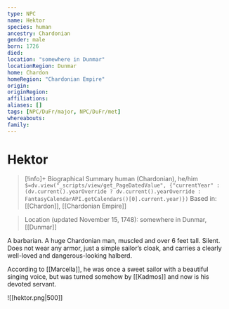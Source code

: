 ```yaml
---
type: NPC
name: Hektor
species: human
ancestry: Chardonian
gender: male
born: 1726
died: 
location: "somewhere in Dunmar"
locationRegion: Dunmar
home: Chardon
homeRegion: "Chardonian Empire"
origin:
originRegion:
affiliations: 
aliases: []
tags: [NPC/DuFr/major, NPC/DuFr/met]
whereabouts:
family:
---
```

# Hektor
>[!info]+ Biographical Summary
>human (Chardonian), he/him
>`$=dv.view("_scripts/view/get_PageDatedValue", {"currentYear" : (dv.current().yearOverride ? dv.current().yearOverride : FantasyCalendarAPI.getCalendars()[0].current.year)})`
>Based in: [[Chardon]], [[Chardonian Empire]]

>Location (updated November 15, 1748): somewhere in Dunmar, [[Dunmar]]

A barbarian. A huge Chardonian man, muscled and over 6 feet tall. Silent. Does not wear any armor, just a simple sailor’s cloak, and carries a clearly well-loved and dangerous-looking halberd. 

According to [[Marcella]], he was once a sweet sailor with a beautiful singing voice, but was turned somehow by [[Kadmos]] and now is his devoted servant. 

![[hektor.png|500]]
